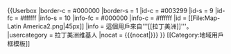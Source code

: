 {{Userbox
  |border-c = #000000
  |border-s = 1
  |id-c     = #003299
  |id-s     = 9
  |id-fc    = #ffffff
  |info-s   = 10
  |info-fc  = #000000
  |info-c   = #ffffff
  |id       = [[File:Map-Latin America2.png|45px]]
  |info     = 這個用戶來自'''[[拉丁美洲]]'''。
  |usercategory = 拉丁美洲维基人
  |nocat    = {{{nocat|}}}
}}<noinclude>
[[Category:地域用戶框模板]]
</noinclude>